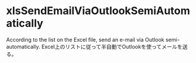 # xlsSendEmailViaOutlookSemiAutomatically
According to the list on the Excel file, send an e-mail via Outlook semi-automatically. Excel上のリストに従って半自動でOutlookを使ってメールを送る。
